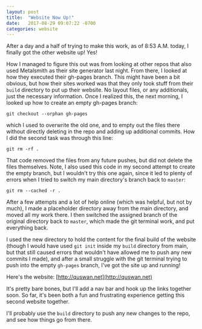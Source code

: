 ```yaml
---
layout: post
title:  "Website Now Up!"
date:   2017-08-29 09:07:22 -0700
categories: website
---
```


After a day and a half of trying to make this work, as of 8:53 A.M. today, I finally got the other website up! Yes!

How I managed to figure this out was from looking at other repos that also used Metalsmith as their site generator last night. From there, I looked at how they executed their gh-pages branch. This might have been a bit obvious, but how their sites worked was that they only took stuff from their ```build``` directory to put up their website. No layout files, or any additionals, just the necessary information. Once I realized this, the next morning, I looked up how to create an empty gh-pages branch:

```
git checkout --orphan gh-pages
```

which I used to overwrite the old one, and to empty out the files there without directly deleting in the repo and adding up additional commits. How I did the second task was through this line:

```
git rm -rf .
```

That code removed the files from any future pushes, but did not delete the files themselves. Note, I also used this code in my second attempt to create the empty branch, but I wouldn't try this one again, since it led to plenty of errors when I tried to switch my main directory's branch back to ```master```:

```
git rm --cached -r .
```

After a few attempts and a lot of help online (which was helpful, but not by much), I made a placeholder directory away from the main directory, and moved all my work there. I then switched the assigned branch of the original directory back to ```master```, which made the git terminal work, and put everything back.

I used the new directory to hold the content for the final build of the website (though I would have used ```git init``` inside my ```build``` directory from main, but that still caused errors that wouldn't have allowed me to push any new commits I made), and after a small struggle with the git terminal trying to push into the empty ```gh-pages``` branch, I've got the site up and running!

Here's the website: [http://quswan.net](http://quswan.net)

It's pretty bare bones, but I'll add a nav bar and hook up the links together soon. So far, it's been both a fun and frustrating experience getting this second website together.

I'll probably use the ```build``` directory to push any new changes to the repo, and see how things go from there.
